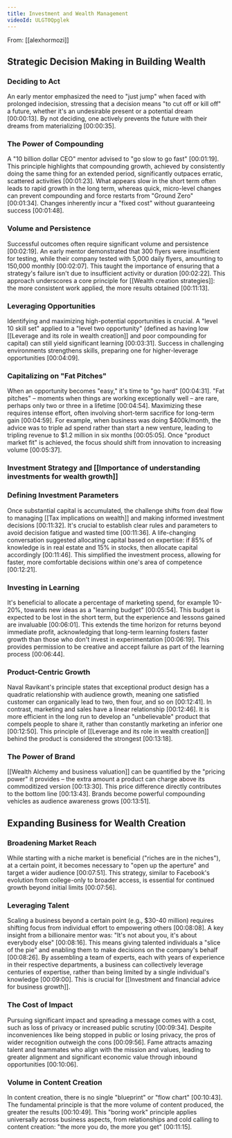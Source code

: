 ```yaml
---
title: Investment and Wealth Management
videoId: ULGT0Qpglek
---
```


From: [[alexhormozi]] <br/> 

## Strategic Decision Making in Building Wealth

### Deciding to Act
An early mentor emphasized the need to "just jump" when faced with prolonged indecision, stressing that a decision means "to cut off or kill off" a future, whether it's an undesirable present or a potential dream [00:00:13]. By not deciding, one actively prevents the future with their dreams from materializing [00:00:35].

### The Power of Compounding
A "10 billion dollar CEO" mentor advised to "go slow to go fast" [00:01:19]. This principle highlights that compounding growth, achieved by consistently doing the same thing for an extended period, significantly outpaces erratic, scattered activities [00:01:23]. What appears slow in the short term often leads to rapid growth in the long term, whereas quick, micro-level changes can prevent compounding and force restarts from "Ground Zero" [00:01:34]. Changes inherently incur a "fixed cost" without guaranteeing success [00:01:48].

### Volume and Persistence
Successful outcomes often require significant volume and persistence [00:02:19]. An early mentor demonstrated that 300 flyers were insufficient for testing, while their company tested with 5,000 daily flyers, amounting to 150,000 monthly [00:02:07]. This taught the importance of ensuring that a strategy's failure isn't due to insufficient activity or duration [00:02:22]. This approach underscores a core principle for [[Wealth creation strategies]]: the more consistent work applied, the more results obtained [00:11:13].

### Leveraging Opportunities
Identifying and maximizing high-potential opportunities is crucial. A "level 10 skill set" applied to a "level two opportunity" (defined as having low [[Leverage and its role in wealth creation]] and poor compounding for capital) can still yield significant learning [00:03:31]. Success in challenging environments strengthens skills, preparing one for higher-leverage opportunities [00:04:09].

### Capitalizing on "Fat Pitches"
When an opportunity becomes "easy," it's time to "go hard" [00:04:31]. "Fat pitches" – moments when things are working exceptionally well – are rare, perhaps only two or three in a lifetime [00:04:54]. Maximizing these requires intense effort, often involving short-term sacrifice for long-term gain [00:04:59]. For example, when business was doing $400k/month, the advice was to triple ad spend rather than start a new venture, leading to tripling revenue to $1.2 million in six months [00:05:05]. Once "product market fit" is achieved, the focus should shift from innovation to increasing volume [00:05:37].

### Investment Strategy and [[Importance of understanding investments for wealth growth]]

### Defining Investment Parameters
Once substantial capital is accumulated, the challenge shifts from deal flow to managing [[Tax implications on wealth]] and making informed investment decisions [00:11:32]. It's crucial to establish clear rules and parameters to avoid decision fatigue and wasted time [00:11:36]. A life-changing conversation suggested allocating capital based on expertise: if 85% of knowledge is in real estate and 15% in stocks, then allocate capital accordingly [00:11:46]. This simplified the investment process, allowing for faster, more comfortable decisions within one's area of competence [00:12:21].

### Investing in Learning
It's beneficial to allocate a percentage of marketing spend, for example 10-20%, towards new ideas as a "learning budget" [00:05:54]. This budget is expected to be lost in the short term, but the experience and lessons gained are invaluable [00:06:01]. This extends the time horizon for returns beyond immediate profit, acknowledging that long-term learning fosters faster growth than those who don't invest in experimentation [00:06:19]. This provides permission to be creative and accept failure as part of the learning process [00:06:44].

### Product-Centric Growth
Naval Ravikant's principle states that exceptional product design has a quadratic relationship with audience growth, meaning one satisfied customer can organically lead to two, then four, and so on [00:12:41]. In contrast, marketing and sales have a linear relationship [00:12:46]. It is more efficient in the long run to develop an "unbelievable" product that compels people to share it, rather than constantly marketing an inferior one [00:12:50]. This principle of [[Leverage and its role in wealth creation]] behind the product is considered the strongest [00:13:18].

### The Power of Brand
[[Wealth Alchemy and business valuation]] can be quantified by the "pricing power" it provides – the extra amount a product can charge above its commoditized version [00:13:30]. This price difference directly contributes to the bottom line [00:13:43]. Brands become powerful compounding vehicles as audience awareness grows [00:13:51].

## Expanding Business for Wealth Creation

### Broadening Market Reach
While starting with a niche market is beneficial ("riches are in the niches"), at a certain point, it becomes necessary to "open up the aperture" and target a wider audience [00:07:51]. This strategy, similar to Facebook's evolution from college-only to broader access, is essential for continued growth beyond initial limits [00:07:56].

### Leveraging Talent
Scaling a business beyond a certain point (e.g., $30-40 million) requires shifting focus from individual effort to empowering others [00:08:08]. A key insight from a billionaire mentor was: "It's not about you, it's about everybody else" [00:08:16]. This means giving talented individuals a "slice of the pie" and enabling them to make decisions on the company's behalf [00:08:26]. By assembling a team of experts, each with years of experience in their respective departments, a business can collectively leverage centuries of expertise, rather than being limited by a single individual's knowledge [00:09:00]. This is crucial for [[Investment and financial advice for business growth]].

### The Cost of Impact
Pursuing significant impact and spreading a message comes with a cost, such as loss of privacy or increased public scrutiny [00:09:34]. Despite inconveniences like being stopped in public or losing privacy, the pros of wider recognition outweigh the cons [00:09:56]. Fame attracts amazing talent and teammates who align with the mission and values, leading to greater alignment and significant economic value through inbound opportunities [00:10:06].

### Volume in Content Creation
In content creation, there is no single "blueprint" or "flow chart" [00:10:43]. The fundamental principle is that the more volume of content produced, the greater the results [00:10:49]. This "boring work" principle applies universally across business aspects, from relationships and cold calling to content creation: "the more you do, the more you get" [00:11:15].